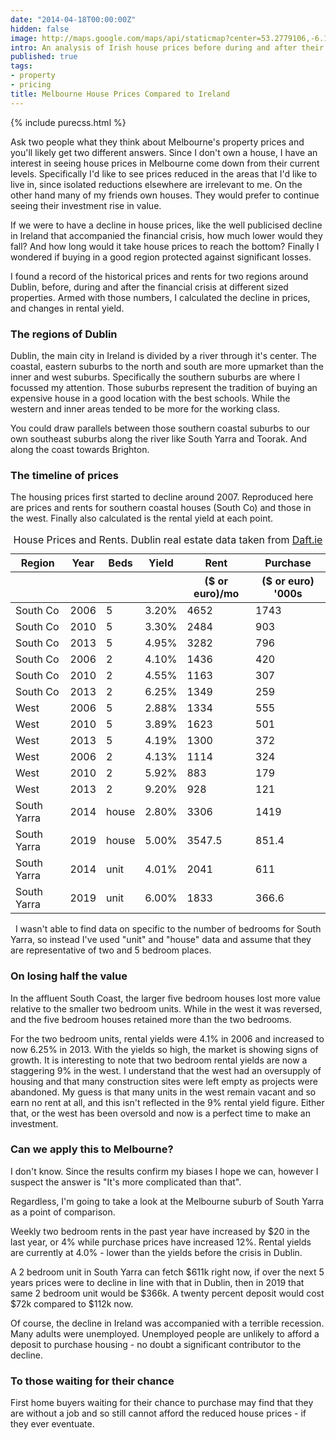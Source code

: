```yaml
---
date: "2014-04-18T00:00:00Z"
hidden: false
image: http://maps.google.com/maps/api/staticmap?center=53.2779106,-6.1058436&zoom=11&size=400x300&maptype=roadmap&sensor=false&language=&markers=color:white|label:none|53.2779106,-6.1058436
intro: An analysis of Irish house prices before during and after their recent decline as compared to current Melbourne house prices
published: true
tags:
- property
- pricing
title: Melbourne House Prices Compared to Ireland
---
```


{% include purecss.html %}

Ask two people what they think about Melbourne's property prices and you'll
likely get two different answers. Since I don't own a house, I have an interest
in seeing house prices in Melbourne come down from their current levels.
Specifically I'd like to see prices reduced in the areas that I'd like to live
in, since isolated reductions elsewhere are irrelevant to me. On the other hand
many of my friends own houses. They would prefer to continue seeing their
investment rise in value.

If we were to have a decline in house prices, like the well publicised decline
in Ireland that accompanied the financial crisis, how much lower would they
fall? And how long would it take house prices to reach the bottom? Finally I
wondered if buying in a good region protected against significant losses.

I found a record of the historical prices and rents for two regions around
Dublin, before, during and after the financial crisis at different sized
properties. Armed with those numbers, I calculated the decline in prices, and
changes in rental yield.

### The regions of Dublin
Dublin, the main city in Ireland is divided by a river through it's center. The
coastal, eastern suburbs to the north and south are more upmarket than the inner
and west suburbs. Specifically the southern suburbs are where I focussed my
attention. Those suburbs represent the tradition of buying an expensive house
in a good location with the best schools. While the western and inner areas
tended to be more for the working class.

You could draw parallels between those southern coastal suburbs to our own
southeast suburbs along the river like South Yarra and Toorak. And along
the coast towards Brighton.

### The timeline of prices
The housing prices first started to decline around 2007. Reproduced here
are prices and rents for southern coastal houses (South Co) and those in the west.
Finally also calculated is the rental yield at each point.

<table class="pure-table pure-table-horizontal pure-table-striped">
 <thead>
<tr><th>Region</th><th>Year</th><th>Beds</th><th>Yield</th><th>Rent</th><th>Purchase</th></tr>
<tr><th></th><th></th><th></th><th></th><th>($ or euro)/mo</th><th>($ or euro) '000s</th></tr>
 </thead>
 <tbody>

<tr><td>South Co</td><td>2006</td><td>5</td><td>3.20%</td><td>4652</td><td>1743</td></tr>
<tr><td>South Co</td><td>2010</td><td>5</td><td>3.30%</td><td>2484</td><td>903</td></tr>
<tr><td>South Co</td><td>2013</td><td>5</td><td>4.95%</td><td>3282</td><td>796</td></tr>
<tr><td>South Co</td><td>2006</td><td>2</td><td>4.10%</td><td>1436</td><td>420</td></tr>
<tr><td>South Co</td><td>2010</td><td>2</td><td>4.55%</td><td>1163</td><td>307</td></tr>
<tr><td>South Co</td><td>2013</td><td>2</td><td>6.25%</td><td>1349</td><td>259</td></tr>
<tr><td>West</td><td>2006</td><td>5</td><td>2.88%</td><td>1334</td><td>555</td></tr>
<tr><td>West</td><td>2010</td><td>5</td><td>3.89%</td><td>1623</td><td>501</td></tr>
<tr><td>West</td><td>2013</td><td>5</td><td>4.19%</td><td>1300</td><td>372</td></tr>
<tr><td>West</td><td>2006</td><td>2</td><td>4.13%</td><td>1114</td><td>324</td></tr>
<tr><td>West</td><td>2010</td><td>2</td><td>5.92%</td><td>883</td><td>179</td></tr>
<tr><td>West</td><td>2013</td><td>2</td><td>9.20%</td><td>928</td><td>121</td></tr>
<tr><td>South Yarra</td><td>2014</td><td>house</td><td>2.80%</td><td>3306</td><td>1419</td></tr>
<tr><td>South Yarra</td><td>2019</td><td>house</td><td>5.00%</td><td>3547.5</td><td>851.4</td></tr>
<tr><td>South Yarra</td><td>2014</td><td>unit</td><td>4.01%</td><td>2041</td><td>611</td></tr>
<tr><td>South Yarra</td><td>2019</td><td>unit</td><td>6.00%</td><td>1833</td><td>366.6</td></tr>
 </tbody>
 <caption>House Prices and Rents. Dublin real estate data taken from <a href="http://www.daft.ie/report/">Daft.ie</a></caption>
</table>

&nbsp;
I wasn't able to find data on specific to the number of bedrooms for South
Yarra, so instead I've used "unit" and "house" data and assume that they are
representative of two and 5 bedroom places.

### On losing half the value

In the affluent South Coast, the larger five bedroom houses lost more value
relative to the smaller two bedroom units. While in the west it was reversed,
and the five bedroom houses retained more than the two bedrooms.

For the two bedroom units, rental yields were 4.1% in 2006 and increased to now
6.25% in 2013. With the yields so high, the market is showing signs of growth.
It is interesting to note that two bedroom rental yields are now a staggering
9% in the west. I understand that the west had an oversupply of housing and
that many construction sites were left empty as projects were abandoned.  My
guess is that many units in the west remain vacant and so earn no rent at all,
and this isn't reflected in the 9% rental yield figure. Either that, or the
west has been oversold and now is a perfect time to make an investment.

### Can we apply this to Melbourne?
I don't know. Since the results confirm my biases I hope we can, however
I suspect the answer is "It's more complicated than that". 

Regardless, I'm going to take a look at the Melbourne suburb of South Yarra
as a point of comparison.

Weekly two bedroom rents in the past year have increased by $20 in the last
year, or 4% while purchase prices have increased 12%. Rental yields are
currently at 4.0% - lower than the yields before the crisis in Dublin.

A 2 bedroom unit in South Yarra can fetch $611k right now, if over the next
5 years prices were to decline in line with that in Dublin, then in 2019
that same 2 bedroom unit would be $366k. A twenty percent deposit would 
cost $72k compared to $112k now.

Of course, the decline in Ireland was accompanied with a terrible recession.
Many adults were unemployed. Unemployed people are unlikely to afford a deposit
to purchase housing - no doubt a significant contributor to the decline.

### To those waiting for their chance
First home buyers waiting for their chance to purchase may find that they are
without a job and so still cannot afford the reduced house prices - if they
ever eventuate. 
